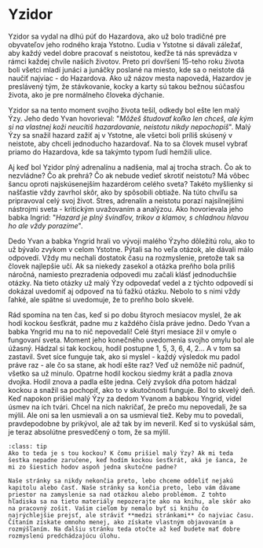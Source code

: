# Yzidor

Yzidor sa vydal na dlhú púť do Hazardova, ako už bolo tradičné pre obyvateľov jeho rodného kraja Ystotno. Ľudia v Ystotne si dávali záležať, aby každý vedel dobre pracovať s neistotou, keďže tá nás sprevádza v rámci každej chvíle našich životov. Preto pri dovŕšení 15-teho roku života boli všetci mladí junáci a junáčky poslané na miesto, kde sa o neistote dá naučiť najviac - do Hazardova. Ako už názov mesta napovedá, Hazardov je preslávený tým, že stávkovanie, kocky a karty sú takou bežnou súčasťou života, ako je pre normálneho človeka dýchanie.  

Yzidor sa na tento moment svojho života tešil, odkedy bol ešte len malý Ýzy. Jeho dedo Yvan hovorieval: "*Môžeš študovať koľko len chceš, ale kým si na vlastnej koži neucítiš hazardovanie, neistotu nikdy nepochopíš*". Malý Ýzy sa snažil hazard zažiť aj v Ystotne, ale všetci boli príliš skúsený v neistote, aby chceli jednoducho hazardovať. Na to sa človek musel vybrať priamo do Hazardova, kde sa takýmto typom ľudí hemžili ulice.

Aj keď bol Yzidor plný adrenalínu a nadšenia, mal aj trocha strach. Čo ak to nezvládne? Čo ak prehrá? Čo ak nebude vedieť skrotiť neistotu? Má vôbec šancu oproti najskúsenejším hazardérom celého sveta? Takéto myšlienky si našťastie vždy zavrhol skôr, ako by spôsobili obtiaže. Na túto chvíľu sa pripravoval celý svoj život. Stres, adrenalín a neistotu porazí najsilnejšími nástrojmi sveta - kritickým uvažovaním a analýzou. Ako hovorievala jeho babka Ingrid: "*Hazard je plný švindľov, trikov a klamov, s chladnou hlavou ho ale vždy porazíme*". 

Dedo Yvan a babka Yngrid hrali vo vývoji malého Ýzyho dôležitú rolu, ako to už bývalo zvykom v celom Ystotne. Pýtali sa ho veľa otázok, ale dávali málo odpovedí. Vždy mu nechali dostatok času na rozmyslenie, pretože tak sa človek najlepšie učí. Ak sa niekedy zasekol a otázka preňho bola príliš náročná, namiesto prezradenia odpovedi mu začali klásť jednoduchšie otázky. Na tieto otázky už malý Ýzy odpovedať vedel a z týchto odpovedí si dokázal uvedomiť aj odpoveď na tú ťažkú otázku. Nebolo to s nimi vždy ľahké, ale spätne si uvedomuje, že to preňho bolo skvelé. 

Rád spomína na ten čas, keď si po dobu štyroch mesiacov myslel, že ak hodí kockou šesťkrát, padne mu z každého čísla práve jedno. Dedo Yvan a babka Yngrid mu na to nič nepovedali! Celé štyri mesiace žil v omyle o fungovaní sveta. Moment jeho konečného uvedomenia svojho omylu bol ale úžasný. Hádzal si tak kockou, hodil postupne 1, 5, 3, 6, 4, 2... A v tom sa zastavil. Svet síce funguje tak, ako si myslel - každý výsledok mu padol práve raz - ale čo sa stane, ak hodí ešte raz? Veď už nemôže nič padnúť, všetko sa už minulo. Opatrne hodil kockou siedmy krát a padla znova dvojka. Hodil znova a padla ešte jedna. Celý zvyšok dňa potom hádzal kockou a snažil sa pochopiť, ako to v skutočnosti funguje. Bol to skvelý deň. Keď napokon prišiel malý Ýzy za dedom Yvanom a babkou Yngrid, videl úsmev na ich tvári. Chcel na nich nakričať, že prečo mu nepovedali, že sa mýlil. Ale oni sa len usmievali a on sa usmieval tiež. Keby mu to povedali, pravdepodobne by prikývol, ale až tak by im neveril. Keď si to vyskúšal sám, je teraz absolútne presvedčený o tom, že sa mýlil.

```{admonition} Úloha
:class: tip
Ako to teda je s tou kockou? K čomu prišiel malý Ýzy? Ak mi teda šestka nepadne zaručene, keď hodím kockou šesťkrát, aká je šanca, že mi zo šiestich hodov aspoň jedna skutočne padne?
```
```{admonition} Ďalšia strana
Naše stránky sa nikdy nekončia preto, lebo chceme oddeliť nejakú kapitolu alebo časť. Naše stránky sa končia preto, lebo vám dávame priestor na zamyslenie sa nad otázkou alebo problémom. Z tohto hľadiska sa na tieto materiály nepozerajte ako na knihu, ale skôr ako na pracovný zošit. Vašim cieľom by nemalo byť si knihu čo najrýchlejšie prejsť, ale stráviť **medzi stránkami** čo najviac času. Čítaním získate omnoho menej, ako získate vlastným objavovaním a rozmýšľaním. Na ďalšiu stránku teda otočte až keď budete mať dobre rozmyslenú predchádzajúcu úlohu. 
```